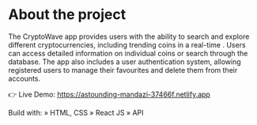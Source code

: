# About the project 
The CryptoWave app provides users with the ability to search and explore different cryptocurrencies, including trending coins in a real-time . Users can access detailed information on individual coins or search through the database. The app also includes a user authentication system, allowing registered users to manage their favourites and delete them from their accounts.

👉 Live Demo: https://astounding-mandazi-37466f.netlify.app 

Build with:
» HTML, CSS
» React JS
» API
